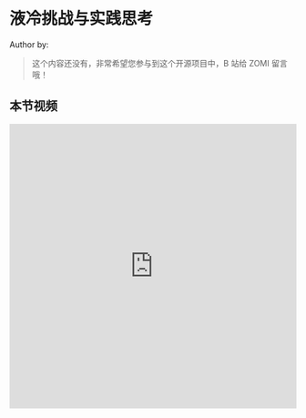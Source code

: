 <!--Copyright © ZOMI 适用于[License](https://github.com/Infrasys-AI/AIInfra)版权许可-->

# 液冷挑战与实践思考

Author by: 

> 这个内容还没有，非常希望您参与到这个开源项目中，B 站给 ZOMI 留言哦！

## 本节视频

<html>
<iframe src="https://player.bilibili.com/player.html?isOutside=true&aid=115005567540248&bvid=BV1FjbMz1E7u&cid=31612536558&p=1&danmaku=0&t=30&autoplay=0" width="100%" height="500" scrolling="no" border="0" frameborder="no" framespacing="0" allowfullscreen="true"> </iframe>
</html>
